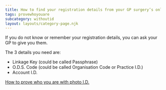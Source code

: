 ```yaml
---
title: How to find your registration details from your GP surgery’s online services
tags: provewhoyouare
subcategory: withoutid
layout: layouts/category-page.njk
---
```

If you do not know or remember your registration details, you can ask your GP to give you them.

The 3 details you need are:
* Linkage Key (could be called Passphrase)
* O.D.S. Code (could be called Organisation Code or Practice I.D.)
* Account I.D.

[How to prove who you are with photo I.D.](# "How to prove who you are with photo I.D.")
